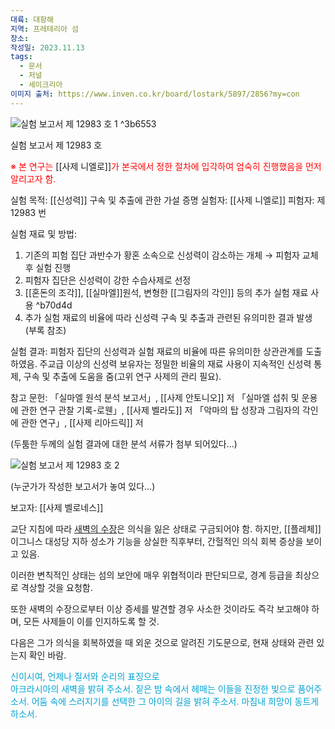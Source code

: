 ```yaml
---
대륙: 대항해
지역: 프레테리아 섬
장소: 
작성일: 2023.11.13
tags:
  - 문서
  - 저널
  - 세이크리아
이미지 출처: https://www.inven.co.kr/board/lostark/5897/2856?my=con
---
```


![실험 보고서 제 12983 호 1](https://upload3.inven.co.kr/upload/2023/08/16/bbs/i17077393501.png?MW=800) ^3b6553

실험 보고서 제 12983 호

<span style="color: red">※ 본 연구는</span> [[사제 니엘로]]<span style="color: red">가 본국에서 정한 절차에 입각하여 엄숙히 진행했음을 먼저 알리고자 함.</span>

실험 목적: [[신성력]] 구속 및 추출에 관한 가설 증명
실험자: [[사제 니엘로]]
피험자: 제 12983 번

실험 재료 및 방법:
1. 기존의 피험 집단 과반수가 황혼 소속으로 신성력이 감소하는 개체 → 피험자 교체 후 실험 진행
2. 피험자 집단은 신성력이 강한 수습사제로 선정
3. [[혼돈의 조각]], [[실마엘]]원석, 변형한 [[그림자의 각인]] 등의 추가 실험 재료 사용 ^b70d4d
4. 추가 실험 재료의 비율에 따라 신성력 구속 및 추출과 관련된 유의미한 결과 발생 (부록 참조)

실험 결과:
피험자 집단의 신성력과 실험 재료의 비율에 따른 유의미한 상관관계를 도출하였음. 주교급 이상의 신성력 보유자는 정밀한 비율의 재료 사용이 지속적인 신성력 통제, 구속 및 추출에 도움을 줌(고위 연구 사제의 관리 필요).

참고 문헌:
「실마엘 원석 분석 보고서」, [[사제 안토니오]] 저
「실마엘 섭취 및 운용에 관한 연구 관찰 기록-로웬」, [[사제 벨라도]] 저
「악마의 탑 성장과 그림자의 각인에 관한 연구」, [[사제 리아드릭]] 저

(두툼한 두께의 실험 결과에 대한 분석 서류가 첨부 되어있다...)


![실험 보고서 제 12983 호 2](https://upload3.inven.co.kr/upload/2023/08/16/bbs/i17071393451.png?MW=800)

(누군가가 작성한 보고서가 놓여 있다...)

보고자: [[사제 벨로네스]]

교단 지침에 따라 [새벽의 수장](obsidian://open?vault=Lostark&file=%EB%93%B1%EC%9E%A5%20%EC%9D%B8%EB%AC%BC%2F%EA%B8%B0%ED%83%80%20%EC%B6%9C%ED%98%84%EC%9D%B8%EB%AC%BC%2F%EA%B5%90%ED%99%A9%20%EA%B5%AC%EC%8A%A4%ED%86%A0)은 의식을 잃은 상태로 구금되어야 함. 하지만, [[플레체]] 이그니스 대성당 지하 성소가 기능을 상실한 직후부터, 간헐적인 의식 회복 증상을 보이고 있음.

이러한 변칙적인 상태는 섬의 보안에 매우 위협적이라 판단되므로, 경계 등급을 최상으로 격상할 것을 요청함.

또한 새벽의 수장으로부터 이상 증세를 발견할 경우 사소한 것이라도 즉각 보고해야 하며, 모든 사제들이 이를 인지하도록 할 것.

다음은 그가 의식을 회복하였을 때 외운 것으로 알려진 기도문으로, 현재 상태와 관련 있는지 확인 바람.

<span style="color: #00a3d2">신이시여, </span> 
<span style="color: #00a3d2">언제나 질서와 순리의 표징으로</span>  
<span style="color: #00a3d2">아크라시아의 새벽을 밝혀 주소서. </span>
<span style="color: #00a3d2">짙은 밤 속에서 헤매는 이들을</span>
<span style="color: #00a3d2">진정한 빛으로 품어주소서.</span>
<span style="color: #00a3d2">어둠 속에 스러지기를 선택한</span>
<span style="color: #00a3d2">그 아이의 길을 밝혀 주소서.</span>
<span style="color: #00a3d2">마침내 희망이 동트게 하소서.</span>
